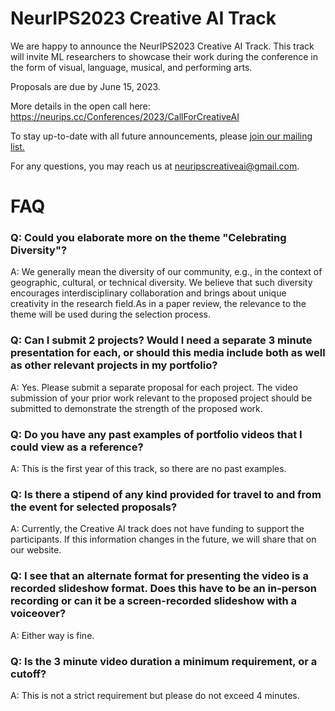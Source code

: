 # NeurIPS2023 Creative AI Track
We are happy to announce the NeurIPS2023 Creative AI Track. This track will invite ML researchers to showcase their work during the conference in the form of visual, language, musical, and performing arts.

Proposals are due by June 15, 2023.

More details in the open call here: https://neurips.cc/Conferences/2023/CallForCreativeAI

To stay up-to-date with all future announcements, please [join our mailing list.](https://neuripscreativeai.substack.com/?utm_source=substack&utm_medium=web&utm_campaign=substack_profile)

For any questions, you may reach us at neuripscreativeai@gmail.com.

# FAQ

### Q: Could you elaborate more on the theme "Celebrating Diversity"?
A: We generally mean the diversity of our community, e.g., in the context of geographic, cultural, or technical diversity. We believe that such diversity encourages interdisciplinary collaboration and brings about unique creativity in the research field.As in a paper review, the relevance to the theme will be used during the selection process.  
 
### Q: Can I submit 2 projects? Would I need a separate 3 minute presentation for each, or should this media include both as well as other relevant projects in my portfolio? 
A: Yes. Please submit a separate proposal for each project. The video submission of your prior work relevant to the proposed project should be submitted to demonstrate the strength of the proposed work. 
 
### Q: Do you have any past examples of portfolio videos that I could view as a reference?
A: This is the first year of this track, so there are no past examples. 

### Q: Is there a stipend of any kind provided for travel to and from the event for selected proposals?
A: Currently, the Creative AI track does not have funding to support the participants. If this information changes in the future, we will share that on our website. 

### Q: I see that an alternate format for presenting the video is a recorded slideshow format. Does this have to be an in-person recording or can it be a screen-recorded slideshow with a voiceover?
A: Either way is fine.

### Q: Is the 3 minute video duration a minimum requirement, or a cutoff? 
A: This is not a strict requirement but please do not exceed 4 minutes.

